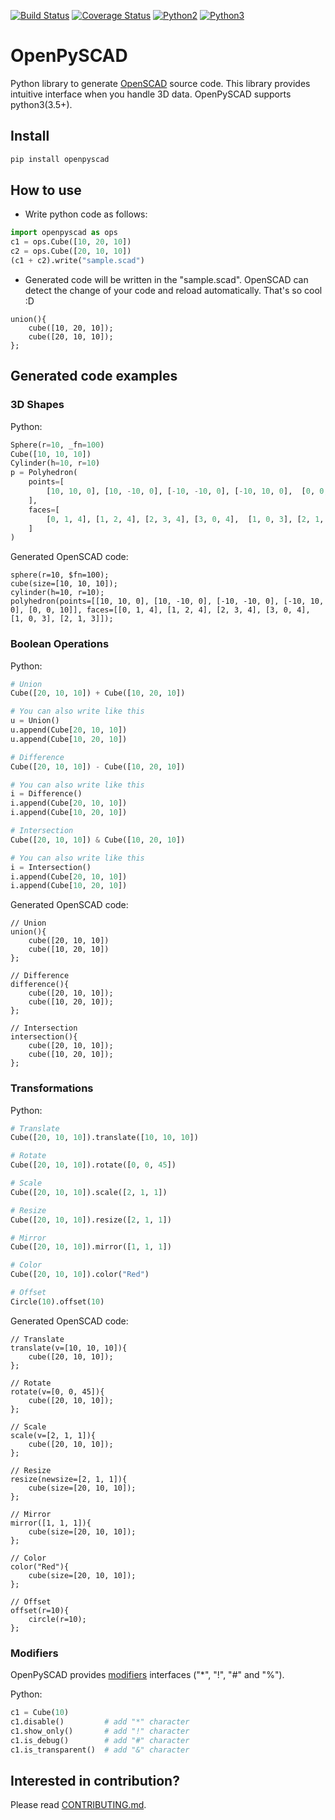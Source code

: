 [![Build Status](https://travis-ci.org/taxpon/openpyscad.svg?branch=develop)](https://travis-ci.org/taxpon/openpyscad) [![Coverage Status](https://coveralls.io/repos/github/taxpon/openpyscad/badge.svg?branch=develop)](https://coveralls.io/github/taxpon/openpyscad?branch=develop) [![Python2](https://img.shields.io/badge/python-2-blue.svg)](#) [![Python3](https://img.shields.io/badge/python-3-blue.svg)](#)
# OpenPySCAD
Python library to generate [OpenSCAD](http://www.openscad.org/) source code. This library provides intuitive interface when you handle 3D data.
OpenPySCAD supports python3(3.5+).

## Install
```bash
pip install openpyscad
```

## How to use
- Write python code as follows:
```python
import openpyscad as ops
c1 = ops.Cube([10, 20, 10])
c2 = ops.Cube([20, 10, 10])
(c1 + c2).write("sample.scad")
```

- Generated code will be written in the "sample.scad". OpenSCAD can detect the change of your code and reload automatically. That's so cool :D
```openscad
union(){
    cube([10, 20, 10]);
    cube([20, 10, 10]);
};
```

## Generated code examples

### 3D Shapes

Python:
```python
Sphere(r=10, _fn=100)
Cube([10, 10, 10])
Cylinder(h=10, r=10)
p = Polyhedron(
    points=[
        [10, 10, 0], [10, -10, 0], [-10, -10, 0], [-10, 10, 0],  [0, 0, 10]
    ],
    faces=[
        [0, 1, 4], [1, 2, 4], [2, 3, 4], [3, 0, 4],  [1, 0, 3], [2, 1, 3]
    ]
)
```

Generated OpenSCAD code:
```openscad
sphere(r=10, $fn=100);
cube(size=[10, 10, 10]);
cylinder(h=10, r=10);
polyhedron(points=[[10, 10, 0], [10, -10, 0], [-10, -10, 0], [-10, 10, 0], [0, 0, 10]], faces=[[0, 1, 4], [1, 2, 4], [2, 3, 4], [3, 0, 4], [1, 0, 3], [2, 1, 3]]);
```

### Boolean Operations

Python:
```python
# Union
Cube([20, 10, 10]) + Cube([10, 20, 10])

# You can also write like this
u = Union()
u.append(Cube[20, 10, 10])
u.append(Cube[10, 20, 10])

# Difference
Cube([20, 10, 10]) - Cube([10, 20, 10])

# You can also write like this
i = Difference()
i.append(Cube[20, 10, 10])
i.append(Cube[10, 20, 10])

# Intersection
Cube([20, 10, 10]) & Cube([10, 20, 10])

# You can also write like this
i = Intersection()
i.append(Cube[20, 10, 10])
i.append(Cube[10, 20, 10])
```

Generated OpenSCAD code:
```openscad
// Union
union(){
    cube([20, 10, 10])
    cube([10, 20, 10])
};

// Difference
difference(){
    cube([20, 10, 10]);
    cube([10, 20, 10]);
};

// Intersection
intersection(){
    cube([20, 10, 10]);
    cube([10, 20, 10]);
};
```

### Transformations

Python:
```python
# Translate
Cube([20, 10, 10]).translate([10, 10, 10])

# Rotate
Cube([20, 10, 10]).rotate([0, 0, 45])

# Scale
Cube([20, 10, 10]).scale([2, 1, 1])

# Resize
Cube([20, 10, 10]).resize([2, 1, 1])

# Mirror
Cube([20, 10, 10]).mirror([1, 1, 1])

# Color
Cube([20, 10, 10]).color("Red")

# Offset
Circle(10).offset(10)
```

Generated OpenSCAD code:
```openscad
// Translate
translate(v=[10, 10, 10]){
    cube([20, 10, 10]);
};

// Rotate
rotate(v=[0, 0, 45]){
    cube([20, 10, 10]);
};

// Scale
scale(v=[2, 1, 1]){
    cube([20, 10, 10]);
};

// Resize
resize(newsize=[2, 1, 1]){
    cube(size=[20, 10, 10]);
};

// Mirror
mirror([1, 1, 1]){
    cube(size=[20, 10, 10]);
};

// Color
color("Red"){
    cube(size=[20, 10, 10]);
};

// Offset
offset(r=10){
    circle(r=10);
};
```

### Modifiers
OpenPySCAD provides [modifiers](https://en.wikibooks.org/wiki/OpenSCAD_User_Manual/Modifier_Characters) interfaces ("*", "!", "#" and "%").

Python:
```python
c1 = Cube(10)
c1.disable()         # add "*" character
c1.show_only()       # add "!" character
c1.is_debug()        # add "#" character
c1.is_transparent()  # add "&" character
```

## Interested in contribution?
Please read [CONTRIBUTING.md](./CONTRIBUTING.md). 


